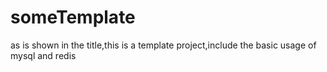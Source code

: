 # someTemplate
as is shown in the title,this is a template project,include the basic usage of mysql and redis
